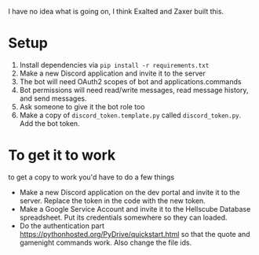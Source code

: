 
I have no idea what is going on, I think Exalted and Zaxer built this.


# Setup
1. Install dependencies via `pip install -r requirements.txt`
1. Make a new Discord application and invite it to the server
1. The bot will need OAuth2 scopes of bot and applications.commands
1. Bot permissions will need read/write messages, read message history, and send messages.
1. Ask someone to give it the bot role too
1. Make a copy of `discord_token.template.py` called `discord_token.py`. Add the bot token.




# To get it to work
to get a copy to work you'd have to do a few things
- Make a new Discord application on the dev portal and invite it to the server. Replace the token in the code with the new token.
- Make a Google Service Account and invite it to the Hellscube Database spreadsheet. Put its credentials somewhere so they can loaded.
- Do the authentication part https://pythonhosted.org/PyDrive/quickstart.html so that the quote and gamenight commands work. Also change the file ids.






